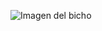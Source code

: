 ![Imagen del bicho](https://www.eluniverso.com/resizer/fieA4u017oxbTWFVrwekJ9ZkUVI=/1508x1005/smart/filters:quality(70)/cloudfront-us-east-1.images.arcpublishing.com/eluniverso/X2Z4KHUV3FGU5MKYCDE5U74RBM.jpg)   
